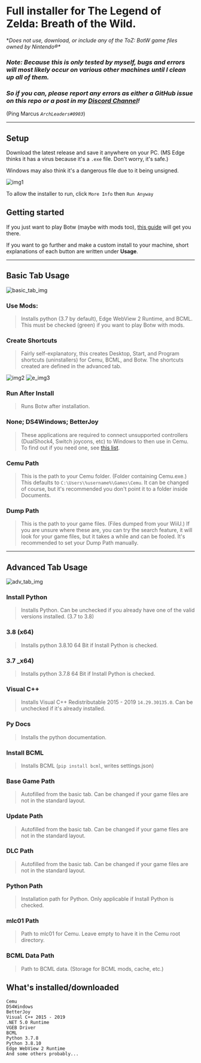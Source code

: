 # Full installer for The Legend of Zelda: Breath of the Wild.
\**Does not use, download, or include any of the ToZ: BotW game files owned by Nintendo®\**

### ***Note: Because this is only tested by myself, bugs and errors will most likely occur on various other machines until I clean up all of them.***
### ***So if you can, please report any errors as either a GitHub issue on this repo or a post in my [Discord Channel](https://discord.gg/cbA3AWwfJj)!***
(Ping Marcus _`ArchLeaders#0903`_)

---

## Setup

Download the latest release and save it anywhere on your PC. (MS Edge thinks it has a virus because it's a `.exe` file. Don't worry, it's safe.)

Windows may also think it's a dangerous file due to it being unsigned.

![img1](https://user-images.githubusercontent.com/80713508/141951310-c3408d23-dd57-4e39-b3e8-0bf2a9720061.png)

To allow the installer to run, click `More Info` then `Run Anyway`

## Getting started

If you just want to play Botw (maybe with mods too), [this guide](guide) will get you there.

If you want to go further and make a custom install to your machine, short explanations of each button are written under **Usage**.

---

## Basic Tab Usage

![basic_tab_img](https://user-images.githubusercontent.com/80713508/141963270-85cecf5a-9226-46f3-af50-3e30cb6c3b93.png)

### Use Mods:
> Installs python (3.7 by default), Edge WebView 2 Runtime, and BCML. This must be checked (green) if you want to play Botw with mods.

### Create Shortcuts
> Fairly self-explanatory, this creates Desktop, Start, and Program shortcuts (uninstallers) for Cemu, BCML, and Botw. The shortcuts created are defined in the advanced tab.

![img2](https://user-images.githubusercontent.com/80713508/141955758-1541ccb4-7582-42e6-a84e-22b368274d5f.png)
![e_img3](https://user-images.githubusercontent.com/80713508/141954939-285a6534-8bcb-41d0-84a4-3a8bff6c58a5.png)

### Run After Install
> Runs Botw after installation.

### None; DS4Windows; BetterJoy
> These applications are required to connect unsupported controllers (DualShock4, Switch joycons, etc) to Windows to then use in Cemu.
To find out if you need one, see [this list](list).

### Cemu Path
> This is the path to your Cemu folder. (Folder containing Cemu.exe.) This defaults to `C:\Users\%username%\Games\Cemu`.
It can be changed of course, but it's recommended you don't point it to a folder inside Documents.

### Dump Path
> This is the path to your game files. (Files dumped from your WiiU.) If you are unsure where these are, you can try the search feature, it will look for your game files, but it takes a while and can be fooled. It's recommended to set your Dump Path manually.

---

## Advanced Tab Usage

![adv_tab_img](https://user-images.githubusercontent.com/80713508/141963223-89851ed4-cdb7-4944-b5af-a6d1ddea59c8.png)

### Install Python
> Installs Python. Can be unchecked if you already have one of the valid versions installed. (3.7 to 3.8)

### 3.8 (x64)
> Installs python 3.8.10 64 Bit if Install Python is checked.

### 3.7 _x64)
> Installs python 3.7.8 64 Bit if Install Python is checked.

### Visual C++
> Installs Visual C++ Redistributable 2015 - 2019 `14.29.30135.0`. Can be unchecked if it's already installed.

### Py Docs
> Installs the python documentation.

### Install BCML
> Installs BCML (`pip install bcml`, writes settings.json)

### Base Game Path
> Autofilled from the basic tab. Can be changed if your game files are not in the standard layout.

### Update Path
> Autofilled from the basic tab. Can be changed if your game files are not in the standard layout.

### DLC Path
> Autofilled from the basic tab. Can be changed if your game files are not in the standard layout.

### Python Path
> Installation path for Python. Only applicable if Install Python is checked.

### mlc01 Path
> Path to mlc01 for Cemu. Leave empty to have it in the Cemu root directory.

### BCML Data Path
> Path to BCML data. (Storage for BCML mods, cache, etc.)

## What's installed/downloaded
```
Cemu
DS4Windows
BetterJoy
Visual C++ 2015 - 2019
.NET 5.0 Runtime
VGEB Driver
BCML
Python 3.7.8
Python 3.8.10
Edge WebView 2 Runtime
And some others probably...
```
